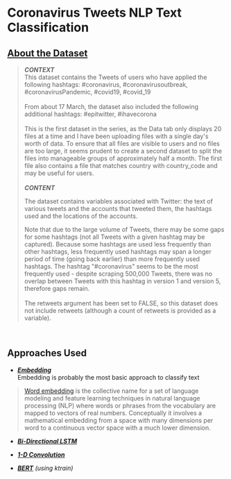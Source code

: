 # Coronavirus Tweets NLP Text Classification

## [About the Dataset](https://www.kaggle.com/smid80/coronavirus-covid19-tweets)
> ***CONTEXT*** <br>
> This dataset contains the Tweets of users who have applied the following hashtags: #coronavirus, #coronavirusoutbreak, #coronavirusPandemic, #covid19, #covid_19<br><br>From about 17 March, the dataset also included the following additional hashtags: #epitwitter, #ihavecorona<br><br>This is the first dataset in the series, as the Data tab only displays 20 files at a time and I have been uploading files with a single day's worth of data. To ensure that all files are visible to users and no files are too large, it seems prudent to create a second dataset to split the files into manageable groups of approximately half a month. The first file also contains a file that matches country with country_code and may be useful for users.<br><br>
> ***CONTENT***<p>The dataset contains variables associated with Twitter: the text of various tweets and the accounts that tweeted them, the hashtags used and the locations of the accounts.</p>Note that due to the large volume of Tweets, there may be some gaps for some hashtags (not all Tweets with a given hashtag may be captured). Because some hashtags are used less frequently than other hashtags, less frequently used hashtags may span a longer period of time (going back earlier) than more frequently used hashtags. The hashtag "#coronavirus" seems to be the most frequently used - despite scraping 500,000 Tweets, there was no overlap between Tweets with this hashtag in version 1 and version 5, therefore gaps remain.<br><br>The retweets argument has been set to FALSE, so this dataset does not include retweets (although a count of retweets is provided as a variable).
<br>

## Approaches Used 

- ***[Embedding](https://github.com/saatweek/Coronavirus_tweets_NLP_Text_Classification/blob/master/Corona_Tweets_Classification_(Embedding).ipynb)***<br>Embedding is probably the most basic approach to classify text
>[Word embedding](https://en.wikipedia.org/wiki/Word_embedding) is the collective name for a set of language modeling and feature learning techniques in natural language processing (NLP) where words or phrases from the vocabulary are mapped to vectors of real numbers. Conceptually it involves a mathematical embedding from a space with many dimensions per word to a continuous vector space with a much lower dimension.

- ***[Bi-Directional LSTM](https://github.com/saatweek/Coronavirus_tweets_NLP_Text_Classification/blob/master/Corona_Tweets_Classification_(LSTM).ipynb)***

- ***[1-D Convolution](https://github.com/saatweek/Coronavirus_tweets_NLP_Text_Classification/blob/master/Corona_Tweets_Classification_(1D_Convolutions).ipynb)***

- ***[BERT](https://github.com/saatweek/Coronavirus_tweets_NLP_Text_Classification/blob/master/Corona_Tweets_Classification_(BERT).ipynb)*** *(using ktrain)*
